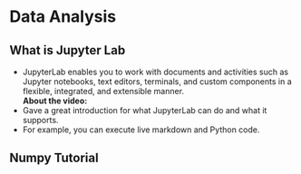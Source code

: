 # Data Analysis

## What is Jupyter Lab
- JupyterLab enables you to work with documents and activities such as Jupyter notebooks, text editors, terminals, and custom components in a flexible, integrated, and extensible manner.  
**About the video:**
- Gave a great introduction for what JupyterLab can do and what it supports.
- For example, you can execute live markdown and Python code. 

## Numpy Tutorial
